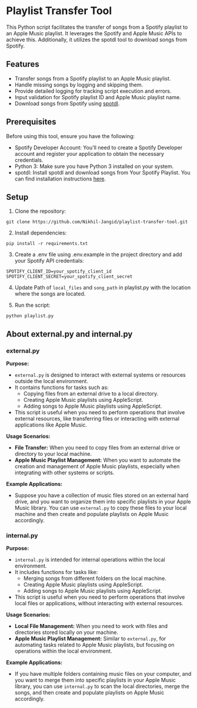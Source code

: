# Playlist Transfer Tool

This Python script facilitates the transfer of songs from a Spotify playlist to an Apple Music playlist. It leverages the Spotify and Apple Music APIs to achieve this. Additionally, it utilizes the spotdl tool to download songs from Spotify.

## Features

- Transfer songs from a Spotify playlist to an Apple Music playlist.
- Handle missing songs by logging and skipping them.
- Provide detailed logging for tracking script execution and errors.
- Input validation for Spotify playlist ID and Apple Music playlist name.
- Download songs from Spotify using [spotdl](https://github.com/spotDL/spotify-downloader).

## Prerequisites

Before using this tool, ensure you have the following:

- Spotify Developer Account: You'll need to create a Spotify Developer account and register your application to obtain the necessary credentials.
- Python 3: Make sure you have Python 3 installed on your system.
- spotdl: Install spotdl and download songs from Your Spotify Playlist. You can find installation instructions [here](https://github.com/spotDL/spotify-downloader).

## Setup

1. Clone the repository:

```
git clone https://github.com/Nikhil-Jangid/playlist-transfer-tool.git
```

2. Install dependencies:

```
pip install -r requirements.txt
```

3. Create a .env file using .env.example in the project directory and add your Spotify API credentials:

```
SPOTIFY_CLIENT_ID=your_spotify_client_id
SPOTIFY_CLIENT_SECRET=your_spotify_client_secret
```

4. Update Path of ```local_files``` and ```song_path``` in playlist.py with the location where the songs are located.

5. Run the script:
```
python playlist.py
```

## About external.py and internal.py

### external.py

**Purpose:**
- `external.py` is designed to interact with external systems or resources outside the local environment.
- It contains functions for tasks such as:
  - Copying files from an external drive to a local directory.
  - Creating Apple Music playlists using AppleScript.
  - Adding songs to Apple Music playlists using AppleScript.
- This script is useful when you need to perform operations that involve external resources, like transferring files or interacting with external applications like Apple Music.

**Usage Scenarios:**
- **File Transfer:** When you need to copy files from an external drive or directory to your local machine.
- **Apple Music Playlist Management:** When you want to automate the creation and management of Apple Music playlists, especially when integrating with other systems or scripts.

**Example Applications:**
- Suppose you have a collection of music files stored on an external hard drive, and you want to organize them into specific playlists in your Apple Music library. You can use `external.py` to copy these files to your local machine and then create and populate playlists on Apple Music accordingly.

### internal.py

**Purpose:**
- `internal.py` is intended for internal operations within the local environment.
- It includes functions for tasks like:
  - Merging songs from different folders on the local machine.
  - Creating Apple Music playlists using AppleScript.
  - Adding songs to Apple Music playlists using AppleScript.
- This script is useful when you need to perform operations that involve local files or applications, without interacting with external resources.

**Usage Scenarios:**
- **Local File Management:** When you need to work with files and directories stored locally on your machine.
- **Apple Music Playlist Management:** Similar to `external.py`, for automating tasks related to Apple Music playlists, but focusing on operations within the local environment.

**Example Applications:**
- If you have multiple folders containing music files on your computer, and you want to merge them into specific playlists in your Apple Music library, you can use `internal.py` to scan the local directories, merge the songs, and then create and populate playlists on Apple Music accordingly.
